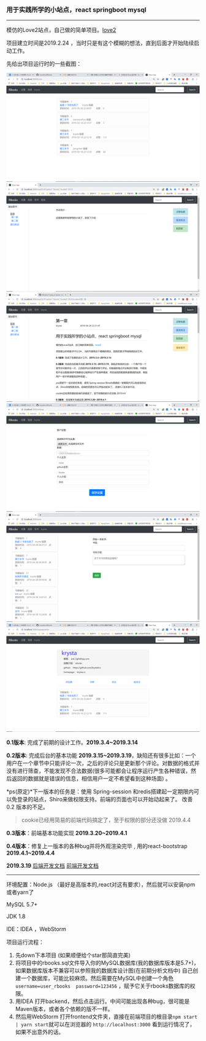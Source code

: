 ### 用于实践所学的小站点，react springboot mysql

---

模仿的Love2站点，自己做的简单项目。[love2](https://love2.io) 

项目建立时间是2019.2.24 ，当时只是有这个模糊的想法，直到后面才开始陆续启动工作。

先给出项目运行时的一些截图：

<img src="./img/30.png">

<img src="./img/31.png">

<img src="./img/31-2.png">

<img src="./img/32.png">

<img src="./img/34-2.png">

<img src="./img/33.png">





**0.1版本**: 完成了前期的设计工作。**2019.3.4~2019.3.14**

**0.2版本**: 完成后台的基本功能  **2019.3.15~2019.3.19**，缺陷还有很多比如：一个用户在一个章节中只能评论一次，之后的评论只是更新那个评论。对数据的格式并没有进行筛查，不能发现不合法数据(很多可能都会让程序运行产生各种错误，然后返回的数据就是错误的信息，相信用户一定不希望看到这种场面)  。

*ps(原定)*下一版本的任务是：使用 Spring-session 和redis搭建起一定期限内可以免登录的站点，Shiro来做权限支持。前端的页面也可以开始动起来了。 改善0.2 版本的不足。

> cookie已经用简易的前端代码搞定了，至于权限的部分还没做  2019.4.4

**0.3版本**：前端基本功能实现  **2019.3.20~2019.4.1**

**0.4版本**：修复上一版本的各种bug并将外观渲染完毕 , 用的react-bootstrap **2019.4.1~2019.4.4**

**2019.3.19** [后端开发文档](https://github.com/krystalics/RBooks/blob/master/%E5%BC%80%E5%8F%91%E7%AC%94%E8%AE%B0.markdown) [前端开发文档](https://github.com/krystalics/RBooks/blob/master/%E5%89%8D%E7%AB%AF%E5%BC%80%E5%8F%91%E7%AC%94%E8%AE%B0.markdown)

---

环境配置：Node.js （最好是高版本的,react对这有要求），然后就可以安装npm或者yarn了

MySQL 5.7+  

JDK 1.8

IDE：IDEA ，WebStorm



项目运行流程：

1. 先down下本项目 (如果顺便给个star那简直完美)
2. 将项目中的rbooks.sql文件导入你的MySQL数据库(我的数据库版本是5.7+)，如果数据库版本不兼容可以参照我的数据库设计图(在前期分析文档中) 自己创建一个数据库，可能比较麻烦。然后需要在MySQL中创建一个角色`username=user_rbooks  password=123456` ，赋予它关于rbooks数据库的权限。
3. 用IDEA 打开backend，然后点击运行。中间可能出现各种bug，很可能是Maven版本，或者各个依赖的版不一样。
4. 然后用WebStorm 打开frontend文件夹，直接在前端项目的根目录`npm start | yarn start`就可以在浏览器的 `http://localhost:3000` 看到运行情况了，如果不出意外的话。

